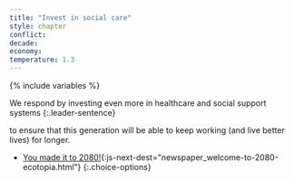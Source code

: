 ```yaml
---
title: "Invest in social care"
style: chapter
conflict: 
decade: 
economy: 
temperature: 1.3
---
```


{% include variables %}

We respond by investing even more in healthcare and social support systems
{:.leader-sentence}

to ensure that this generation will be able to keep working (and live better lives) for longer.

- [You made it to 2080!](part-page_2080.html){:js-next-dest="newspaper_welcome-to-2080-ecotopia.html"}
{:.choice-options}
